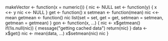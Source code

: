 makeVector <- function(x = numeric()) {
  nic <- NULL
  set <- function(y) {
    x <<- y
    nic <<- NULL
  }
  get <- function() x
  setmean <- function(mean) nic <<- mean
  getmean <- function() nic
  list(set = set, get = get,
       setmean = setmean,
       getmean = getmean)
}
gon <- function(x, ...) {
  nic <- x$getmean()
  if(!is.null(nic)) {
    message("getting cached data")
    return(nic)
  }
  data <- x$get()
  nic <- mean(data, ...)
  x$setmean(nic)
  nic
}

